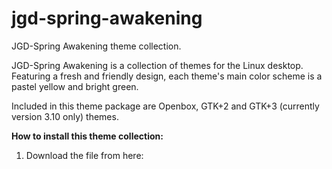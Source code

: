 # jgd-spring-awakening
JGD-Spring Awakening theme collection.

JGD-Spring Awakening is a collection of themes for the Linux desktop. Featuring a fresh and friendly design, each theme's main color scheme is a pastel yellow and bright green.

Included in this theme package are Openbox, GTK+2 and GTK+3 (currently version 3.10 only) themes.

**How to install this theme collection:**

1. Download the file from here: 
